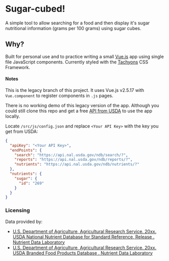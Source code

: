 # Sugar-cubed!

A simple tool to allow searching for a food and then display it's sugar nutritional information (grams per 100 grams) using sugar cubes.

## Why?

Built for personal use and to practice writing a small [Vue.js](https://vuejs.org/) app using single file JavaScript components.
Currently styled with the [Tachyons](http://tachyons.io/) CSS Framework.

#### Notes

This is the legacy branch of this project. It uses Vue.js v2.5.17 with `Vue.component` to register components in `.js` pages.

There is no working demo of this legacy version of the app. Although you could still clone this repo and get a free [API from USDA](https://ndb.nal.usda.gov/ndb/doc/index) to use the app locally.

Locate `/src/js/config.json` and replace `<Your API Key>` with the key you get from USDA:

```json
{
  "apiKey": "<Your API Key>",
  "endPoints": {
    "search": "https://api.nal.usda.gov/ndb/search/?",
    "reports": "https://api.nal.usda.gov/ndb/reports/?",
    "nutrients": "https://api.nal.usda.gov/ndb/nutrients/?"
  },
  "nutrients": {
    "sugar": {
      "id": "269"
    }
  }
}
```

### Licensing

Data provided by:

- [U.S. Department of Agriculture, Agricultural Research Service. 20xx. USDA National Nutrient Database for Standard Reference, Release . Nutrient Data Laboratory](http://www.ars.usda.gov/nutrientdata)
- [U.S. Department of Agriculture, Agricultural Research Service. 20xx. USDA Branded Food Products Database . Nutrient Data Laboratory](http://ndb.nal.usda.gov)
